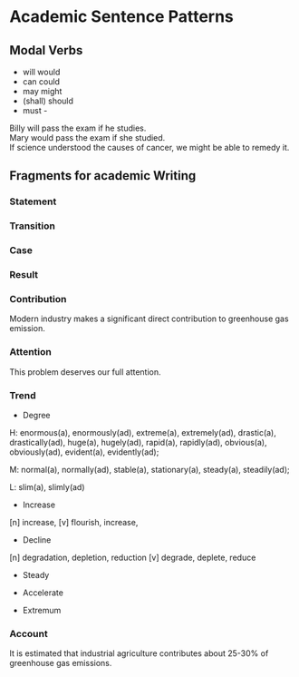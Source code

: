 # Academic Sentence Patterns 

## Modal Verbs

* will      would
* can       could
* may       might
* (shall)   should
* must      -

Billy will pass the exam if he studies.  
Mary would pass the exam if she studied.  
If science understood the causes of cancer, we might be able to remedy it.

## Fragments for academic Writing

### Statement

### Transition

### Case

### Result

### Contribution

Modern industry makes a significant direct contribution to greenhouse gas emission.

### Attention

This problem deserves our full attention.

### Trend

* Degree
  
H: enormous(a), enormously(ad), extreme(a), extremely(ad), drastic(a), drastically(ad), huge(a), hugely(ad), rapid(a), rapidly(ad), obvious(a), obviously(ad), evident(a), evidently(ad);

M: normal(a), normally(ad), stable(a), stationary(a), steady(a), steadily(ad);

L: slim(a), slimly(ad)

* Increase

[n] increase,
[v] flourish, increase,

* Decline

[n] degradation, depletion, reduction
[v] degrade, deplete, reduce

* Steady

* Accelerate

* Extremum

### Account

It is estimated that industrial agriculture contributes about 25-30% of greenhouse gas emissions.

